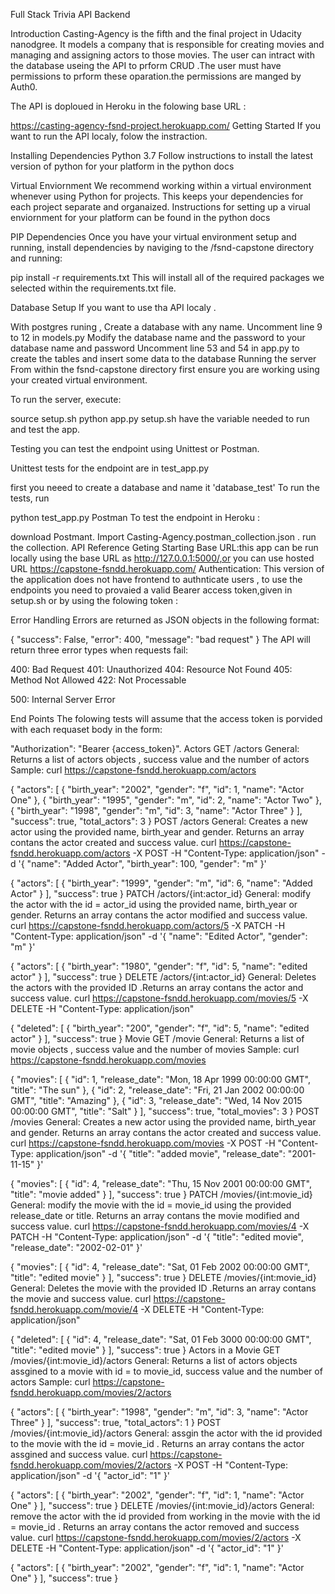 Full Stack Trivia API Backend

Introduction
Casting-Agency is the fifth and the final project in Udacity nanodgree. It models a company that is responsible for creating movies and managing and assigning actors to those movies. The user can intract with the database useing the API to prform CRUD .The user must have permissions to prform these oparation.the permissions are manged by Auth0.

The API is doploued in Heroku in the folowing base URL :

https://casting-agency-fsnd-project.herokuapp.com/
Getting Started
If you want to run the API localy, folow the instraction.

Installing Dependencies
Python 3.7
Follow instructions to install the latest version of python for your platform in the python docs

Virtual Enviornment
We recommend working within a virtual environment whenever using Python for projects. This keeps your dependencies for each project separate and organaized. Instructions for setting up a virual enviornment for your platform can be found in the python docs

PIP Dependencies
Once you have your virtual environment setup and running, install dependencies by naviging to the /fsnd-capstone directory and running:

pip install -r requirements.txt
This will install all of the required packages we selected within the requirements.txt file.

Database Setup
If you want to use tha API localy .

With postgres runing , Create a database with any name.
Uncomment line 9 to 12 in models.py
Modify the database name and the password to your database name and password
Uncomment line 53 and 54 in app.py to create the tables and insert some data to the database
Running the server
From within the fsnd-capstone directory first ensure you are working using your created virtual environment.

To run the server, execute:

source  setup.sh
python app.py
setup.sh have the variable needed to run and test the app.

Testing
you can test the endpoint using Unittest or Postman.

Unittest
tests for the endpoint are in test_app.py

first you neeed to create a database and name it 'database_test'
To run the tests, run

python test_app.py
Postman
To test the endpoint in Heroku :

download Postmant.
Import Casting-Agency.postman_collection.json .
run the collection.
API Reference
Geting Starting
Base URL:this app can be run locally using the base URL as http://127.0.0.1:5000/,or you can use hosted URL https://capstone-fsndd.herokuapp.com/
Authentication: This version of the application does not have frontend to authnticate users , to use the endpoints you need to provaied a valid Bearer access token,given in setup.sh or by using the folowing token :


Error Handling
Errors are returned as JSON objects in the following format:

{
"success": False,
"error": 400,
"message": "bad request"
}
The API will return three error types when requests fail:

400: Bad Request
401: Unauthorized
404: Resource Not Found
405: Method Not Allowed
422: Not Processable

500: Internal Server Error

End Points
The folowing tests will assume that the access token is porvided with each requaset body in the form:

"Authorization": "Bearer {access_token}".
Actors
GET /actors
General:
Returns a list of actors objects , success value and the number of actors
Sample: curl https://capstone-fsndd.herokuapp.com/actors

{
    "actors": [
        {
            "birth_year": "2002",
            "gender": "f",
            "id": 1,
            "name": "Actor One"
        },
        {
            "birth_year": "1995",
            "gender": "m",
            "id": 2,
            "name": "Actor Two"
        },
        {
            "birth_year": "1998",
            "gender": "m",
            "id": 3,
            "name": "Actor Three"
        }
    ],
    "success": true,
    "total_actors": 3
}
POST /actors
General:
Creates a new actor using the provided name, birth_year and gender. Returns an array contans the actor created and success value.
curl https://capstone-fsndd.herokuapp.com/actors -X POST -H "Content-Type: application/json" -d '{ "name": "Added Actor", "birth_year": 100, "gender": "m" }'

{
    "actors": [
        {
            "birth_year": "1999",
            "gender": "m",
            "id": 6,
            "name": "Added Actor"
        }
    ],
    "success": true
}
PATCH /actors/{int:actor_id}
General:
modify the actor with the id = actor_id using the provided name, birth_year or gender. Returns an array contans the actor modified and success value.
curl https://capstone-fsndd.herokuapp.com/actors/5 -X PATCH -H "Content-Type: application/json" -d '{ "name": "Edited Actor", "gender": "m" }'

{
    "actors": [
        {
            "birth_year": "1980",
            "gender": "f",
            "id": 5,
            "name": "edited actor"
        }
    ],
    "success": true
}
DELETE /actors/{int:actor_id}
General:
Deletes the actors with the provided ID .Returns an array contans the actor and success value.
curl https://capstone-fsndd.herokuapp.com/movies/5 -X DELETE -H "Content-Type: application/json"

{
    "deleted": [
        {
            "birth_year": "200",
            "gender": "f",
            "id": 5,
            "name": "edited actor"
        }
    ],
    "success": true
}
Movie
GET /movie
General:
Returns a list of movie objects , success value and the number of movies
Sample: curl https://capstone-fsndd.herokuapp.com/movies

{
    "movies": [
        {
            "id": 1,
            "release_date": "Mon, 18 Apr 1999 00:00:00 GMT",
            "title": "The sun"
        },
        {
            "id": 2,
            "release_date": "Fri, 21 Jan 2002 00:00:00 GMT",
            "title": "Amazing"
        },
        {
            "id": 3,
            "release_date": "Wed, 14 Nov 2015 00:00:00 GMT",
            "title": "Salt"
        }
    ],
    "success": true,
    "total_movies": 3
}
POST /movies
General:
Creates a new actor using the provided name, birth_year and gender. Returns an array contans the actor created and success value.
curl https://capstone-fsndd.herokuapp.com/movies -X POST -H "Content-Type: application/json" -d '{ "title": "added movie", "release_date": "2001-11-15" }'

{
    "movies": [
        {
            "id": 4,
            "release_date": "Thu, 15 Nov 2001 00:00:00 GMT",
            "title": "movie added"
        }
    ],
    "success": true
}
PATCH /movies/{int:movie_id}
General:
modify the movie with the id = movie_id using the provided release_date or title. Returns an array contans the movie modified and success value.
curl https://capstone-fsndd.herokuapp.com/movies/4 -X PATCH -H "Content-Type: application/json" -d '{ "title": "edited movie", "release_date": "2002-02-01" }'

{
    "movies": [
        {
            "id": 4,
            "release_date": "Sat, 01 Feb 2002 00:00:00 GMT",
            "title": "edited movie"
        }
    ],
    "success": true
}
DELETE /movies/{int:movie_id}
General:
Deletes the movie with the provided ID .Returns an array contans the movie and success value.
curl https://capstone-fsndd.herokuapp.com/movie/4 -X DELETE -H "Content-Type: application/json"

{
    "deleted": [
        {
            "id": 4,
            "release_date": "Sat, 01 Feb 3000 00:00:00 GMT",
            "title": "edited movie"
        }
    ],
    "success": true
}
Actors in a Movie
GET /movies/{int:movie_id}/actors
General:
Returns a list of actors objects assgined to a movie with id = to movie_id, success value and the number of actors
Sample: curl https://capstone-fsndd.herokuapp.com/movies/2/actors

{
    "actors": [
        {
            "birth_year": "1998",
            "gender": "m",
            "id": 3,
            "name": "Actor Three"
        }
    ],
    "success": true,
    "total_actors": 1
}
POST /movies/{int:movie_id}/actors
General:
assgin the actor with the id provided to the movie with the id = movie_id . Returns an array contans the actor assgined and success value.
curl https://capstone-fsndd.herokuapp.com/movies/2/actors -X POST -H "Content-Type: application/json" -d '{ "actor_id": "1" }'

{
    "actors": [
        {
            "birth_year": "2002",
            "gender": "f",
            "id": 1,
            "name": "Actor One"
        }
    ],
    "success": true
}
DELETE /movies/{int:movie_id}/actors
General:
remove the actor with the id provided from working in the movie with the id = movie_id . Returns an array contans the actor removed and success value.
curl https://capstone-fsndd.herokuapp.com/movies/2/actors -X DELETE -H "Content-Type: application/json" -d '{ "actor_id": "1" }'

{
    "actors": [
        {
            "birth_year": "2002",
            "gender": "f",
            "id": 1,
            "name": "Actor One"
        }
    ],
    "success": true
}